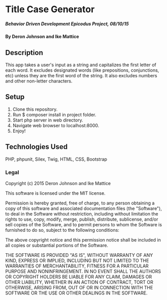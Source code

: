 # Title Case Generator

##### Behavior Driven Development Epicodus Project, 08/10/15

#### By Deron Johnson and Ike Mattice

## Description

This app takes a user's input as a string and capitalizes the first letter of each word. It excludes designated words (like prepositions, conjunctions, etc) unless they are the first word of the string. It also excludes numbers and other non-letter characters.

## Setup

1. Clone this repository.
2. Run $ composer install in project folder.
3. Start php server in web directory.
4. Navigate web browser to localhost:8000.
5. Enjoy!

## Technologies Used

PHP, phpunit, Silex, Twig, HTML, CSS, Bootstrap

### Legal

Copyright (c) 2015 Deron Johnson and Ike Mattice

This software is licensed under the MIT license.

Permission is hereby granted, free of charge, to any person obtaining a copy
of this software and associated documentation files (the "Software"), to deal
in the Software without restriction, including without limitation the rights
to use, copy, modify, merge, publish, distribute, sublicense, and/or sell
copies of the Software, and to permit persons to whom the Software is
furnished to do so, subject to the following conditions:

The above copyright notice and this permission notice shall be included in
all copies or substantial portions of the Software.

THE SOFTWARE IS PROVIDED "AS IS", WITHOUT WARRANTY OF ANY KIND, EXPRESS OR
IMPLIED, INCLUDING BUT NOT LIMITED TO THE WARRANTIES OF MERCHANTABILITY,
FITNESS FOR A PARTICULAR PURPOSE AND NONINFRINGEMENT. IN NO EVENT SHALL THE
AUTHORS OR COPYRIGHT HOLDERS BE LIABLE FOR ANY CLAIM, DAMAGES OR OTHER
LIABILITY, WHETHER IN AN ACTION OF CONTRACT, TORT OR OTHERWISE, ARISING FROM,
OUT OF OR IN CONNECTION WITH THE SOFTWARE OR THE USE OR OTHER DEALINGS IN
THE SOFTWARE.
